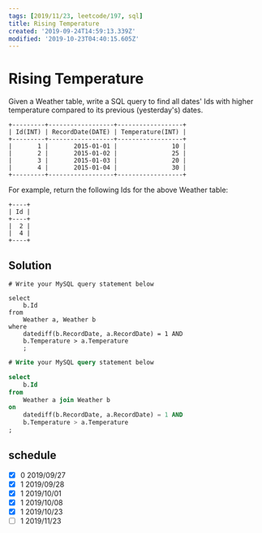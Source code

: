 ```yaml
---
tags: [2019/11/23, leetcode/197, sql]
title: Rising Temperature
created: '2019-09-24T14:59:13.339Z'
modified: '2019-10-23T04:40:15.605Z'
---
```


# Rising Temperature

Given a Weather table, write a SQL query to find all dates' Ids with higher temperature compared to its previous (yesterday's) dates.

```
+---------+------------------+------------------+
| Id(INT) | RecordDate(DATE) | Temperature(INT) |
+---------+------------------+------------------+
|       1 |       2015-01-01 |               10 |
|       2 |       2015-01-02 |               25 |
|       3 |       2015-01-03 |               20 |
|       4 |       2015-01-04 |               30 |
+---------+------------------+------------------+
```

For example, return the following Ids for the above Weather table:

```
+----+
| Id |
+----+
|  2 |
|  4 |
+----+
```

## Solution

```
# Write your MySQL query statement below

select
    b.Id
from
    Weather a, Weather b
where
    datediff(b.RecordDate, a.RecordDate) = 1 AND
    b.Temperature > a.Temperature
    ;
```

```sql
# Write your MySQL query statement below

select
    b.Id
from
    Weather a join Weather b
on
    datediff(b.RecordDate, a.RecordDate) = 1 AND
    b.Temperature > a.Temperature
;
```

## schedule

* [x] 0 2019/09/27
* [x] 1 2019/09/28
* [x] 1 2019/10/01
* [x] 1 2019/10/08
* [x] 1 2019/10/23
* [ ] 1 2019/11/23
